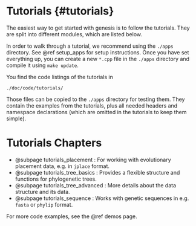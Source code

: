Tutorials {#tutorials}
===========

<!-- # Getting Started {#tutorials_getting_started} -->

The easiest way to get started with genesis is to follow the tutorials. They are split into
different modules, which are listed below.

In order to walk through a tutorial, we recommend using the `./apps` directory.
See @ref setup_apps for setup instructions. Once you have set everything up, you can create a new
`*.cpp` file in the `./apps` directory and compile it using `make update`.

You find the code listings of the tutorials in

    ./doc/code/tutorials/

Those files can be copied to the `./apps` directory for testing them. They contain the examples
from the tutorials, plus all needed headers and namespace declarations (which are omitted in the
tutorials to keep them simple).

# Tutorials Chapters

  * @subpage tutorials_placement : For working with evolutionary placement data, e.g. in `jplace` format.
  * @subpage tutorials_tree_basics : Provides a flexible structure and functions for phylogenetic trees.
  * @subpage tutorials_tree_advanced : More details about the data structure and its data.
  * @subpage tutorials_sequence : Works with genetic sequences in e.g. `fasta` or `phylip` format.
  <!-- * @subpage tutorials_utils: Provides auxiliary tools for e.g., file system, logging, math, texts, colors, etc. -->

For more code examples, see the @ref demos page.

<!--
# What Next?

  * inspect the [Namespaces](namespaces.html) list and [Classes](annotated.html) list.
  * look at code, write your own apps and programs.
  * ask at support.
  * contribute code.
  * Do science!
  * Save the world!
-->
